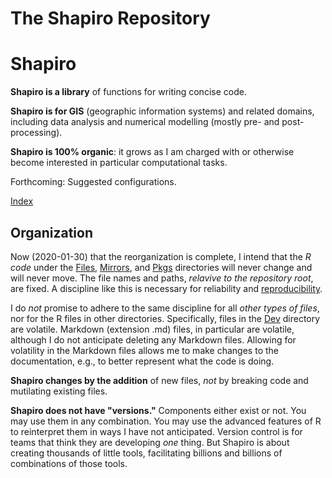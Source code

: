 The Shapiro Repository
======================



Shapiro
=======

**Shapiro is a library** of functions for writing concise code.

**Shapiro is for GIS** (geographic information systems) and related domains, including
data analysis and numerical modelling (mostly pre- and post-processing).

**Shapiro is 100% organic**: it grows as I am charged with or otherwise become interested in particular computational tasks.

Forthcoming: Suggested configurations.

[Index](./Files/3/4/0/index.md)

Organization
------------

Now (2020-01-30) that the reorganization is complete,
I intend that the _R code_ under the
[Files](./Files),
[Mirrors](./Mirrors), and
[Pkgs](./Pkgs)
directories will never change and will never move.
The file names and paths, _relavive to the repository root_, are fixed.
A discipline like this is necessary for reliability and
[reproducibility](https://www.nap.edu/catalog/25303/reproducibility-and-replicability-in-science).

I do _not_ promise to adhere to the same discipline for all _other types of files_,
nor for the R files in other directories.
Specifically, files in the [Dev](./Dev) directory are volatile.
Markdown (extension .md) files, in particular are volatile,
although I do not anticipate deleting any Markdown files.
Allowing for volatility in the Markdown files allows me to make changes to the documentation,
e.g., to better represent what the code is doing.

**Shapiro changes by the addition** of new files,
_not_ by breaking code and mutilating existing files.

**Shapiro does not have "versions."**
Components either exist or not.
You may use them in any combination.
You may use the advanced features of R to reinterpret them in ways I have not anticipated.
Version control is for teams that think they are developing _one_ thing.
But Shapiro is about creating thousands of little tools,
facilitating billions and billions of combinations of those tools.

